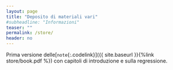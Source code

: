 ```yaml
---
layout: page
title: "Deposito di materiali vari"
#subheadline: "Informazioni"
teaser: ""
permalink: /store/
header: no
---
```


<!--Una raccolta di note è in fase di preparazione e sarà resa disponibile con il procedere del corso.-->
<!--1. [`Introduzione.`{:.filelink}]({{ site.baseurl }}{%link slides/introduction.pdf %}) Sommario degli obiettivi e dei contenuti del corso-->

<!--1. [`Richiami di probabilita' e statistica.`{:.filelink}]({{ site.baseurl }}{%link slides/probstat.pdf %}) Riassunto dei concetti fondamentali del caclcolo delle probablità e della statistica utili nell'ambito del corso-->


Prima versione delle[`note`{:.codelink}]({{ site.baseurl }}{%link store/book.pdf %}) con capitoli di introduzione e sulla regressione.


